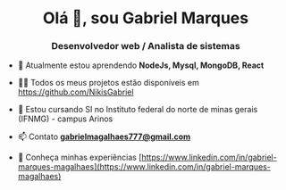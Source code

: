 <h1 align="center">Olá 👋, sou Gabriel Marques</h1>
<h3 align="center">Desenvolvedor web / Analista de sistemas</h3>

- 🌱 Atualmente estou aprendendo **NodeJs, Mysql, MongoDB, React**

- 👨‍💻 Todos os meus projetos estão disponíveis em [ https://github.com/NikisGabriel ](https://github.com/NikisGabriel)

- 📝 Estou cursando SI no Instituto federal do norte de minas gerais (IFNMG) - campus Arinos

- 📫 Contato **gabrielmagalhaes777@gmail.com**

- 📄 Conheça minhas experiências [https://www.linkedin.com/in/gabriel-marques-magalhaes](https://www.linkedin.com/in/gabriel-marques-magalhaes)
